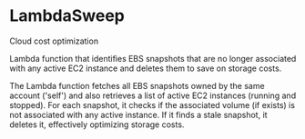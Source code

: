 # LambdaSweep
Cloud cost optimization

Lambda function that identifies EBS snapshots that are no longer associated with any active EC2 instance and deletes them to save on storage costs.

The Lambda function fetches all EBS snapshots owned by the same account ('self') and also retrieves a list of active EC2 instances (running and stopped). For each snapshot, it checks if the associated volume (if exists) is not associated with any active instance. If it finds a stale snapshot, it deletes it, effectively optimizing storage costs.
